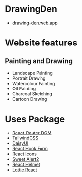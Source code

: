 # DrawingDen

- [drawing-den.web.app](https://drawing-den.web.app/)

# Website features

## Painting and Drawing

- Landscape Painting
- Portrait Drawing
- Watercolour Painting
- Oil Painting
- Charcoal Sketching
- Cartoon Drawing

# Uses Package

- [React-Router-DOM](https://reactrouter.com/en/main)
- [TailwindCSS](https://github.com/vitejs/vite-plugin-react-swc)
- [DaisyUI](https://daisyui.com/)
- [React Hook Form](https://react-hook-form.com/)
- [React Icons](https://react-icons.github.io/react-icons/)
- [Sweet Alert2](https://sweetalert2.github.io/#download)
- [React Helmet](https://www.npmjs.com/package/react-helmet)
- [Lottie React](https://www.npmjs.com/package/lottie-react)
